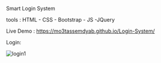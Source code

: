 
Smart Login System

tools : HTML - CSS - Bootstrap - JS -JQuery

Live Demo :  https://mo3tassemdyab.github.io/Login-System/

Login: 

![login1](https://github.com/user-attachments/assets/f617f5b4-d8b3-47b6-97a2-9a44a744a337)
